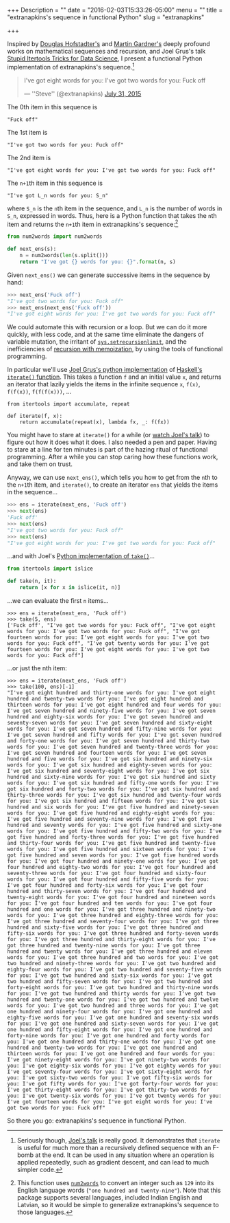 +++
Description = ""
date = "2016-02-03T15:33:26-05:00"
menu = ""
title = "extranapkins's sequence in functional Python"
slug = "extranapkins"

+++

Inspired by [Douglas
Hofstadter's](https://en.wikipedia.org/wiki/G%C3%B6del,_Escher,_Bach) and
[Martin Gardner's](https://en.wikipedia.org/wiki/Martin_Gardner) deeply
profound works on mathematical sequences and recursion, and Joel Grus's talk
[Stupid Itertools Tricks for Data
Science](https://www.youtube.com/watch?v=ThS4juptJjQ), I present a functional
Python implementation of extranapkins's sequence.[^1]

<blockquote class="twitter-tweet" data-lang="en"><p lang="en" dir="ltr">I&#39;ve got eight words for you: I&#39;ve got two words for you: Fuck off</p>&mdash; &#39;&#39;Steve&#39;&#39; (@extranapkins) <a href="https://twitter.com/extranapkins/status/627001477169573889">July 31, 2015</a></blockquote>
<script async src="//platform.twitter.com/widgets.js" charset="utf-8"></script>

The 0th item in this sequence is

    "Fuck off"

The 1st item is

    "I've got two words for you: Fuck off"

The 2nd item is

    "I've got eight words for you: I've got two words for you: Fuck off"

The `n+1`th item in this sequence is

    "I've got L_n words for you: S_n"

where `S_n` is the `n`th item in the sequence, and `L_n` is the number of words
in `S_n`, expressed in words. Thus, here is a Python function that takes the
`n`th item and returns the `n+1`th item in extranapkins's sequence:[^2]

```python
from num2words import num2words

def next_ens(s):
    n = num2words(len(s.split()))
    return "I've got {} words for you: {}".format(n, s)
```

Given `next_ens()` we can generate successive items in the sequence by hand:

```python
>>> next_ens('Fuck off')
"I've got two words for you: Fuck off"
>>> next_ens(next_ens('Fuck off'))
"I've got eight words for you: I've got two words for you: Fuck off"
```

We could automate this with recursion or a loop. But we can do it more quickly,
with less code, and at the same time eliminate the dangers of variable
mutation, the irritant of
[`sys.setrecursionlimit`](https://docs.python.org/3/library/sys.html#sys.setrecursionlimit),
and the inefficiencies of [recursion with memoization](/2016/memoization/), by
using the tools of functional programming.

In particular we'll use [Joel Grus's python
implementation](https://github.com/joelgrus/stupid-itertools-tricks-pydata/blob/master/src/stupid_tricks.py#L15-L17)
of [Haskell's `iterate()`
function](https://www.haskell.org/hoogle/?hoogle=iterate). This takes a
function `f` and an initial value `x`, and returns an iterator that lazily
yields the items in the infinite sequence `x`, `f(x)`, `f(f(x))`, `f(f(f(x)))`,
...

```
from itertools import accumulate, repeat

def iterate(f, x):
    return accumulate(repeat(x), lambda fx, _: f(fx))
```

You might have to stare at `iterate()` for a while (or [watch Joel's
talk](https://www.youtube.com/watch?v=ThS4juptJjQ)) to figure out how it does
what it does. I also needed a pen and paper. Having to stare at a line for ten
minutes is part of the hazing ritual of functional programming. After a while
you can stop caring how these functions work, and take them on trust.

Anyway, we can use `next_ens()`, which tells you how to get from the `n`th to
the `n+1`th item, and `iterate()`, to create an iterator `ens` that yields the
items in the sequence...

```python
>>> ens = iterate(next_ens, 'Fuck off')
>>> next(ens)
'Fuck off'
>>> next(ens)
"I've got two words for you: Fuck off"
>>> next(ens)
"I've got eight words for you: I've got two words for you: Fuck off"
```

...and with Joel's [Python implementation of `take()`](https://github.com/joelgrus/stupid-itertools-tricks-pydata/blob/master/src/stupid_tricks.py#L9-L10)...

```python
from itertools import islice

def take(n, it):
    return [x for x in islice(it, n)]
```

...we can evaluate the first `n` items...

<pre><code class="language-python wrap">>>> ens = iterate(next_ens, 'Fuck off')
>>> take(5, ens)
['Fuck off', "I've got two words for you: Fuck off", "I've got eight words for you: I've got two words for you: Fuck off", "I've got fourteen words for you: I've got eight words for you: I've got two words for you: Fuck off", "I've got twenty words for you: I've got fourteen words for you: I've got eight words for you: I've got two words for you: Fuck off"]
</pre></code>

...or just the nth item:

<pre><code class="language-python wrap">>>> ens = iterate(next_ens, 'Fuck off')
>>> take(100, ens)[-1] 
"I've got eight hundred and thirty-one words for you: I've got eight hundred and twenty-two words for you: I've got eight hundred and thirteen words for you: I've got eight hundred and four words for you: I've got seven hundred and ninety-five words for you: I've got seven hundred and eighty-six words for you: I've got seven hundred and seventy-seven words for you: I've got seven hundred and sixty-eight words for you: I've got seven hundred and fifty-nine words for you: I've got seven hundred and fifty words for you: I've got seven hundred and forty-one words for you: I've got seven hundred and thirty-two words for you: I've got seven hundred and twenty-three words for you: I've got seven hundred and fourteen words for you: I've got seven hundred and five words for you: I've got six hundred and ninety-six words for you: I've got six hundred and eighty-seven words for you: I've got six hundred and seventy-eight words for you: I've got six hundred and sixty-nine words for you: I've got six hundred and sixty words for you: I've got six hundred and fifty-one words for you: I've got six hundred and forty-two words for you: I've got six hundred and thirty-three words for you: I've got six hundred and twenty-four words for you: I've got six hundred and fifteen words for you: I've got six hundred and six words for you: I've got five hundred and ninety-seven words for you: I've got five hundred and eighty-eight words for you: I've got five hundred and seventy-nine words for you: I've got five hundred and seventy words for you: I've got five hundred and sixty-one words for you: I've got five hundred and fifty-two words for you: I've got five hundred and forty-three words for you: I've got five hundred and thirty-four words for you: I've got five hundred and twenty-five words for you: I've got five hundred and sixteen words for you: I've got five hundred and seven words for you: I've got five hundred words for you: I've got four hundred and ninety-one words for you: I've got four hundred and eighty-two words for you: I've got four hundred and seventy-three words for you: I've got four hundred and sixty-four words for you: I've got four hundred and fifty-five words for you: I've got four hundred and forty-six words for you: I've got four hundred and thirty-seven words for you: I've got four hundred and twenty-eight words for you: I've got four hundred and nineteen words for you: I've got four hundred and ten words for you: I've got four hundred and one words for you: I've got three hundred and ninety-two words for you: I've got three hundred and eighty-three words for you: I've got three hundred and seventy-four words for you: I've got three hundred and sixty-five words for you: I've got three hundred and fifty-six words for you: I've got three hundred and forty-seven words for you: I've got three hundred and thirty-eight words for you: I've got three hundred and twenty-nine words for you: I've got three hundred and twenty words for you: I've got three hundred and eleven words for you: I've got three hundred and two words for you: I've got two hundred and ninety-three words for you: I've got two hundred and eighty-four words for you: I've got two hundred and seventy-five words for you: I've got two hundred and sixty-six words for you: I've got two hundred and fifty-seven words for you: I've got two hundred and forty-eight words for you: I've got two hundred and thirty-nine words for you: I've got two hundred and thirty words for you: I've got two hundred and twenty-one words for you: I've got two hundred and twelve words for you: I've got two hundred and three words for you: I've got one hundred and ninety-four words for you: I've got one hundred and eighty-five words for you: I've got one hundred and seventy-six words for you: I've got one hundred and sixty-seven words for you: I've got one hundred and fifty-eight words for you: I've got one hundred and forty-nine words for you: I've got one hundred and forty words for you: I've got one hundred and thirty-one words for you: I've got one hundred and twenty-two words for you: I've got one hundred and thirteen words for you: I've got one hundred and four words for you: I've got ninety-eight words for you: I've got ninety-two words for you: I've got eighty-six words for you: I've got eighty words for you: I've got seventy-four words for you: I've got sixty-eight words for you: I've got sixty-two words for you: I've got fifty-six words for you: I've got fifty words for you: I've got forty-four words for you: I've got thirty-eight words for you: I've got thirty-two words for you: I've got twenty-six words for you: I've got twenty words for you: I've got fourteen words for you: I've got eight words for you: I've got two words for you: Fuck off"
</pre></code>

So there you go: extranapkins's sequence in functional Python.

[^1]: Seriously though, [Joel's talk](https://www.youtube.com/watch?v=ThS4juptJjQ) is really good. It demonstrates that `iterate` is useful for much more than a recursively defined sequence with an F-bomb at the end. It can be used in any situation where an operation is applied repeatedly, such as gradient descent, and can lead to much simpler code.

[^2]: This function uses [`num2words`](https://pypi.python.org/pypi/num2words) to convert an integer such as `129` into its English language words (`"one hundred and twenty-nine"`). Note that this package supports several languages, included Indian English and Latvian, so it would be simple to generalize extranapkins's sequence to those languages.
